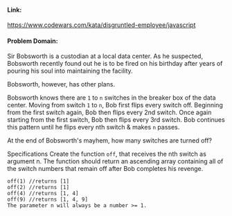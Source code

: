 #### Link:
https://www.codewars.com/kata/disgruntled-employee/javascript

#### Problem Domain:
Sir Bobsworth is a custodian at a local data center. As he suspected, Bobsworth recently found out he is to be fired on his birthday after years of pouring his soul into maintaining the facility.

Bobsworth, however, has other plans.

Bobsworth knows there are `1` to `n` switches in the breaker box of the data center. Moving from switch `1` to `n`, Bob first flips every switch off. Beginning from the first switch again, Bob then flips every 2nd switch. Once again starting from the first switch, Bob then flips every 3rd switch. Bob continues this pattern until he flips every nth switch & makes `n` passes.

At the end of Bobsworth's mayhem, how many switches are turned off?

Specifications
Create the function `off`, that receives the nth switch as argument n. The function should return an ascending array containing all of the switch numbers that remain off after Bob completes his revenge.

    off(1) //returns [1]
    off(2) //returns [1]
    off(4) //returns [1, 4]
    off(9) //returns [1, 4, 9]
    The parameter n will always be a number >= 1.